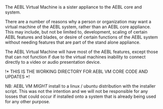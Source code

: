The AEBL Virtual Machine is a sister appliance to the AEBL core and system.

There are a number of reasons why a person or organization may want a virtual machine of the AEBL system, rather than an AEBL core appliance.  This may include, but not be limited to, development, scaling of certain AEBL features and blades, or desire of certain functions of the AEBL system without needing features that are part of the stand alone appliance.

The AEBL Virtual Machine will have most of the AEBL features, except those that can not function if due to the virtual machines inability to connect directly to a video or audio presentation device.

!* THIS IS THE WORKING DIRECTORY FOR AEBL VM CORE CODE AND UPDATES *!

NB:  AEBL VM _MIGHT_ install to a linux / ubuntu distribution with the installer script.  This was not the intention and we will not be responsible for any losses that could occur if installed onto a system that is already being used for any other purpose.
